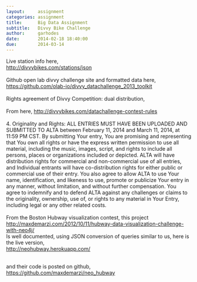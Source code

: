 ```yaml
---
layout:     assignment
categories: assignment
title:      Big Data Assignment
subtitle:   Divvy Bike Challenge
author:     garhodes
date:       2014-02-18 18:40:00
due:        2014-03-14
---
```

Live station info here,</br>
http://divvybikes.com/stations/json
</br></br>
Github open lab divvy challenge site and formatted data here,</br>
https://github.com/olab-io/divvy_datachallenge_2013_toolkit
</br></br>
Rights agreement of Divvy Competition: dual distribution,
</br></br>
From here, http://divvybikes.com/datachallenge-contest-rules
</br></br>
4. Originality and Rights: ALL ENTRIES MUST HAVE BEEN UPLOADED AND SUBMITTED TO ALTA between February 11, 2014 and March 11, 2014, at 11:59 PM CST. By submitting Your entry, You are promising and representing that You own all rights or have the express written permission to use all material, including the music, images, script, and rights to include all persons, places or organizations included or depicted. ALTA will have distribution rights for commercial and non-commercial use of all entries, and Individual entrants will have co-distribution rights for either public or commercial use of their entry. You also agree to allow ALTA to use Your name, identification, and likeness to use, promote or publicize Your entry in any manner, without limitation, and without further compensation. You agree to indemnify and to defend ALTA against any challenges or claims to the originality, ownership, use of, or rights to any material in Your Entry, including legal or any other related costs.
</br></br>
From the Boston Hubway visualization contest, this project
</br>
http://maxdemarzi.com/2012/10/11/hubway-data-visualization-challenge-with-neo4j/
</br>
Is well documented, using JSON conversion of queries similar to us, here is the live version,</br>
http://neohubway.herokuapp.com/ </br></br>

and their code is posted on github,</br>
https://github.com/maxdemarzi/neo_hubway
</br></br>

